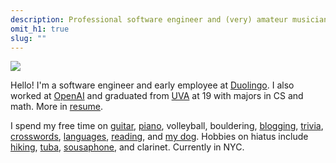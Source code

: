 ```yaml
---
description: Professional software engineer and (very) amateur musician in NYC.
omit_h1: true
slug: ""
---
```


<img src="/img/barboncino.jpg">

Hello! I'm a software engineer and early employee at [Duolingo](/projects#duolingo). I also worked at [OpenAI](/projects#openai) and graduated from [UVA](https://en.wikipedia.org/wiki/University_of_Virginia) at 19 with majors in CS and math. More in [resume](/resume).

I spend my free time on [guitar](/musescore-tab), [piano](https://soundcloud.com/artnc), volleyball, bouldering, [blogging](/blog), [trivia](https://learnedleague.com/profiles.php?91076), [crosswords](https://www.crosswordtournament.com/2023/standings/rank.htm), [languages](https://www.duolingo.com/profile/artnc), [reading](/ten-years-of-logging-my-life#media-chart), and [my dog](/img/snorlax.jpg). Hobbies on hiatus include [hiking](/camino-de-santiago), [tuba](https://en.wikipedia.org/wiki/East_Winds_Symphonic_Band), [sousaphone](/img/sousaphone.jpg), and clarinet. Currently in NYC.
